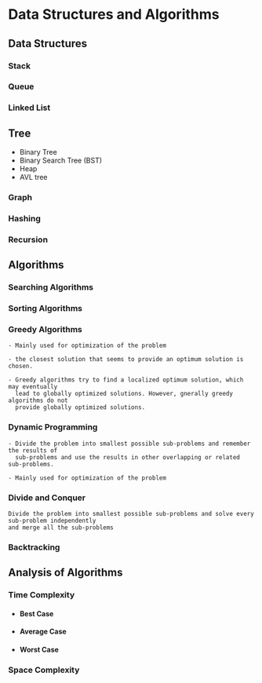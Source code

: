 # Data Structures and Algorithms
## Data Structures
### Stack
### Queue
### Linked List
## Tree
- Binary Tree
- Binary Search Tree (BST)
- Heap
- AVL tree
### Graph
### Hashing
### Recursion

## Algorithms
### Searching Algorithms
### Sorting Algorithms
### Greedy Algorithms
~~~
- Mainly used for optimization of the problem

- the closest solution that seems to provide an optimum solution is chosen.

- Greedy algorithms try to find a localized optimum solution, which may eventually 
  lead to globally optimized solutions. However, gnerally greedy algorithms do not 
  provide globally optimized solutions.
~~~
### Dynamic Programming
~~~
- Divide the problem into smallest possible sub-problems and remember the results of 
  sub-problems and use the results in other overlapping or related sub-problems.
   
- Mainly used for optimization of the problem
~~~
### Divide and Conquer
~~~
Divide the problem into smallest possible sub-problems and solve every sub-problem independently
and merge all the sub-problems
~~~
### Backtracking
## Analysis of Algorithms
### Time Complexity
- #### Best Case
-  #### Average Case
- #### Worst Case
### Space Complexity